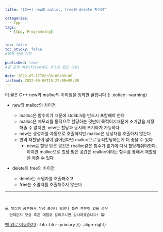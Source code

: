 ```yaml
---
title: "[C++] new와 malloc, free와 delete 차이점" 

categories:
  - Cpp
tags:
  - [Cpp, Programming]


toc: false
toc_sticky: false
#목차 생성 여부

published: true
#글 공개 여부(false해도 주소로 접근 가능)

date: 2022-05-17T00:00:00+09:00
lastmod: 2022-06-06T10:27:00+09:00
---
```


이 글은 C++ new와 malloc의 차이점을 정리한 글입니다
{: .notice--warning}

- new와 malloc의 차이점
  - malloc은 함수이기 때문에 stdlib.h를 반드시 포함해야 한다
  - malloc은 메모리를 동적으로 할당하는 것만이 목적이기때문에 초기값을 지정해줄 수 없지만, new는 할당과 동시에 초기화가 가능하다
  - new는 생성자를 자동으로 호출하지만 malloc은 생성자를 호출하지 않는다
  - 만약 재할당이 많이 일어난다면 malloc으로 동적할당하는게 더 좋을 수 있다
    - new로 할당 받은 공간은 realloc같은 함수가 없기에 다시 할당해줘야한다. 하지만 malloc으로 할당 받은 공간은 realloc이라는 함수를 통해서 재할당을 해줄 수 있다

- delete와 free의 차이점
  - delete는 소멸자를 호출해주고
  - free는 소멸자를 호출해주지 않는다

***
<br>

    💻 열심히 공부해서 작성 중이니 오류나 틀린 부분이 있을 경우 
      언제든지 댓글 혹은 메일로 알려주시면 감사하겠습니다! 😸

[맨 위로 이동하기](#){: .btn .btn--primary }{: .align-right}